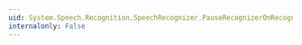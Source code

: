 ```yaml
---
uid: System.Speech.Recognition.SpeechRecognizer.PauseRecognizerOnRecognition
internalonly: False
---
```

